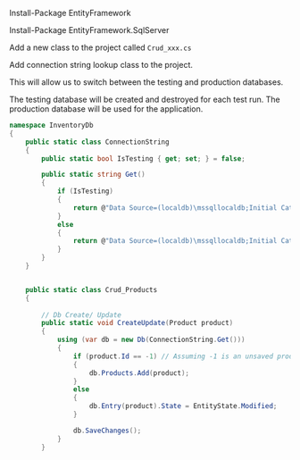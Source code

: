 ﻿

Install-Package EntityFramework

Install-Package EntityFramework.SqlServer



Add a new class to the project called `Crud_xxx.cs`

Add connection string lookup class to the project.  

This will allow us to switch between the testing and production databases.  

The testing database will be created and destroyed for each test run.  The production database will be used for the application.


```c#
namespace InventoryDb
{
    public static class ConnectionString
    {
        public static bool IsTesting { get; set; } = false;

        public static string Get()
        {
            if (IsTesting)
            {
                return @"Data Source=(localdb)\mssqllocaldb;Initial Catalog=Inventory_TestingDb;Integrated Security=True;";
            }
            else
            {
                return @"Data Source=(localdb)\mssqllocaldb;Initial Catalog=InventoryDb;Integrated Security=True;";
            }
        }
    }


    public static class Crud_Products
    {
       
        // Db Create/ Update
        public static void CreateUpdate(Product product)
        {
            using (var db = new Db(ConnectionString.Get()))
            {
                if (product.Id == -1) // Assuming -1 is an unsaved product
                {
                    db.Products.Add(product);
                }
                else
                {
                    db.Entry(product).State = EntityState.Modified;
                }

                db.SaveChanges();
            }
        }
```